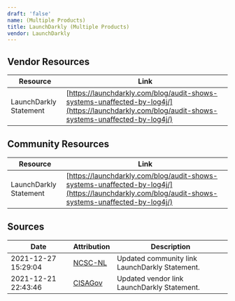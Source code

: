 ```yaml
---
draft: 'false'
name: (Multiple Products)
title: LaunchDarkly (Multiple Products)
vendor: LaunchDarkly
---
```


## Vendor Resources
| Resource | Link |
| --- | --- |
| LaunchDarkly Statement | [https://launchdarkly.com/blog/audit-shows-systems-unaffected-by-log4j/](https://launchdarkly.com/blog/audit-shows-systems-unaffected-by-log4j/) |

## Community Resources
| Resource | Link |
| --- | --- |
| LaunchDarkly Statement | [https://launchdarkly.com/blog/audit-shows-systems-unaffected-by-log4j/](https://launchdarkly.com/blog/audit-shows-systems-unaffected-by-log4j/) |


## Sources
| Date | Attribution | Description |
| --- | --- | --- |
| 2021-12-27 15:29:04 | [NCSC-NL](https://github.com/NCSC-NL/log4shell/blob/main/software/README.md) | Updated community link LaunchDarkly Statement.  |
| 2021-12-21 22:43:46 | [CISAGov](https://raw.githubusercontent.com/cisagov/log4j-affected-db/develop/README.md) | Updated vendor link LaunchDarkly Statement.  |
